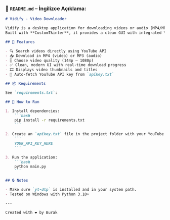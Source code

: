 ### 📄 `README.md` – İngilizce Açıklama:

```markdown
# Vidify - Video Downloader

Vidify is a desktop application for downloading videos or audio (MP4/MP3) from YouTube or TikTok.  
Built with **CustomTkinter**, it provides a clean GUI with integrated YouTube search via the **YouTube Data API**.

## 🎯 Features

- 🔍 Search videos directly using YouTube API
- 📥 Download in MP4 (video) or MP3 (audio)
- 🎚️ Choose video quality (144p – 1080p)
- ✅ Clean, modern UI with real-time download progress
- 🎞️ Displays video thumbnails and titles
- 💾 Auto-fetch YouTube API key from `apikey.txt`

## 📦 Requirements

See `requirements.txt`:

## 🚀 How to Run

1. Install dependencies:
    ```bash
    pip install -r requirements.txt
    ```

2. Create an `apikey.txt` file in the project folder with your YouTube API key:
    ```
    YOUR_API_KEY_HERE
    ```

3. Run the application:
    ```bash
    python main.py
    ```

## 🔒 Notes

- Make sure `yt-dlp` is installed and in your system path.
- Tested on Windows with Python 3.10+

---

Created with ❤️ by Burak
